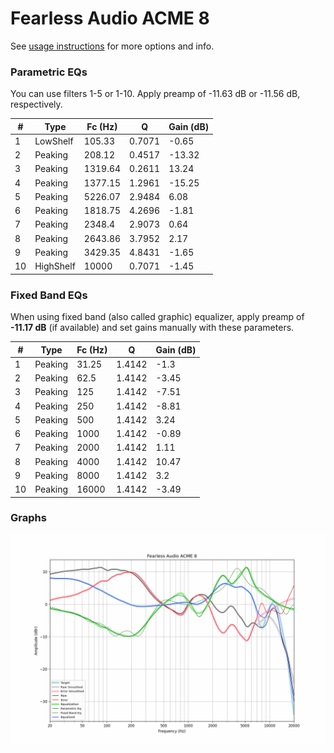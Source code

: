 # Fearless Audio ACME 8
See [usage instructions](https://github.com/jaakkopasanen/AutoEq#usage) for more options and info.

### Parametric EQs
You can use filters 1-5 or 1-10. Apply preamp of -11.63 dB or -11.56 dB, respectively.

|   # | Type      |   Fc (Hz) |      Q |   Gain (dB) |
|-----|-----------|-----------|--------|-------------|
|   1 | LowShelf  |    105.33 | 0.7071 |       -0.65 |
|   2 | Peaking   |    208.12 | 0.4517 |      -13.32 |
|   3 | Peaking   |   1319.64 | 0.2611 |       13.24 |
|   4 | Peaking   |   1377.15 | 1.2961 |      -15.25 |
|   5 | Peaking   |   5226.07 | 2.9484 |        6.08 |
|   6 | Peaking   |   1818.75 | 4.2696 |       -1.81 |
|   7 | Peaking   |   2348.4  | 2.9073 |        0.64 |
|   8 | Peaking   |   2643.86 | 3.7952 |        2.17 |
|   9 | Peaking   |   3429.35 | 4.8431 |       -1.65 |
|  10 | HighShelf |  10000    | 0.7071 |       -1.45 |

### Fixed Band EQs
When using fixed band (also called graphic) equalizer, apply preamp of **-11.17 dB** (if available) and set gains manually with these parameters.

|   # | Type    |   Fc (Hz) |      Q |   Gain (dB) |
|-----|---------|-----------|--------|-------------|
|   1 | Peaking |     31.25 | 1.4142 |       -1.3  |
|   2 | Peaking |     62.5  | 1.4142 |       -3.45 |
|   3 | Peaking |    125    | 1.4142 |       -7.51 |
|   4 | Peaking |    250    | 1.4142 |       -8.81 |
|   5 | Peaking |    500    | 1.4142 |        3.24 |
|   6 | Peaking |   1000    | 1.4142 |       -0.89 |
|   7 | Peaking |   2000    | 1.4142 |        1.11 |
|   8 | Peaking |   4000    | 1.4142 |       10.47 |
|   9 | Peaking |   8000    | 1.4142 |        3.2  |
|  10 | Peaking |  16000    | 1.4142 |       -3.49 |

### Graphs
![](./Fearless%20Audio%20ACME%208.png)
